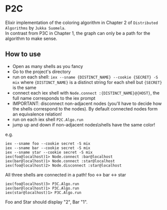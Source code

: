 # P2C

Elixir implementation of the coloring algorithm in Chapter 2 of `Distributed Algorithms` by `Jukka Suomela`.    
In contrast from P3C in Chapter 1, the graph can only be a path for the algorithm to make sense.

## How to use

- Open as many shells as you fancy
- Go to the project's directory
- run on each shell: `iex --sname {DISTINCT_NAME} --cookie {SECRET} -S mix` where `{DISTINCT_NAME}` is a distinct string for each shell but `{SECRET}` is the same
- connect each iex shell with `Node.connect :{DISTINCT_NAME}@{HOST}`, the full name corresponds to the iex prompt    
- IMPORTANT: disconnect non-adjacent nodes (you'll have to decide how the shells correspond to the nodes). By default connected nodes form an equivalence relation!
- run on each iex shell `P2C.Algo.run`
- jump up and down if non-adjacent nodes\shells have the same color!

e.g.

`iex --sname foo --cookie secret -S mix`          
`iex --sname bar --cookie secret -S mix`       
`iex --sname star --cookie secret -S mix`       
`iex(foo@localhost)1> Node.connect :bar@localhost`        
`iex(bar@localhost)1> Node.connect :star@localhost`        
`iex(foo@localhost)2> Node.disconnect :star@localhost`

All three shells are connected in a path! foo <-> bar <-> star    

`iex(foo@localhost)3> P3C.Algo.run`         
`iex(bar@localhost)1> P3C.Algo.run`         
`iex(star@localhost)1> P3C.Algo.run`

Foo and Star should display "2", Bar "1".
